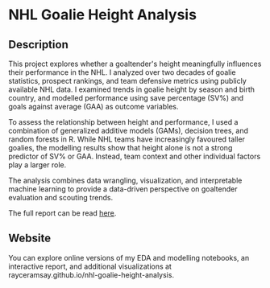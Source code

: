 # NHL Goalie Height Analysis

## Description

This project explores whether a goaltender's height meaningfully influences their performance in the NHL.
I analyzed over two decades of goalie statistics, prospect rankings, and team defensive metrics using publicly available NHL data. 
I examined trends in goalie height by season and birth country, and modelled performance using save percentage (SV%) and goals against 
average (GAA) as outcome variables.

To assess the relationship between height and performance, I used a combination of generalized additive models (GAMs), decision trees, 
and random forests in R. While NHL teams have increasingly favoured taller goalies, the modelling results show that height alone is 
not a strong predictor of SV% or GAA. Instead, team context and other individual factors play a larger role.

The analysis combines data wrangling, visualization, and interpretable machine learning to provide a data-driven perspective on 
goaltender evaluation and scouting trends.

The full report can be read [here](https://github.com/rayceramsay/nhl-goalie-height-analysis/blob/main/04_final_report/04_final_report.pdf).

## Website

You can explore online versions of my EDA and modelling notebooks, an interactive report, and additional visualizations at
rayceramsay.github.io/nhl-goalie-height-analysis.
